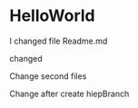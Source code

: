 # HelloWorld
I changed file Readme.md

changed

Change second files

Change after create hiepBranch



